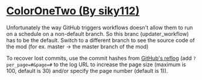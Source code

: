 # [ColorOneTwo (By siky112)](https://github.com/siky112/ColorOneTwo)

Unfortunately the way GitHub triggers workflows doesn't allow them to run on a schedule on a non-default branch. So this branc (updater_workflow) has to be the default. Switch to a different branch to see the source code of the mod (for ex. master -> the master branch of the mod)

To recover lost commits, use the commit hashes from [GitHub's reflog](https://api.github.com/repos/KtaneModules/ColorOneTwo-siky112/events) (add `?per_page=#&page=#` to the log URL to increase the page size (maximum is 100, default is 30) and/or specify the page number (default is 1)).

